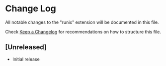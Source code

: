 # Change Log

All notable changes to the "runix" extension will be documented in this file.

Check [Keep a Changelog](http://keepachangelog.com/) for recommendations on how to structure this file.

## [Unreleased]

- Initial release